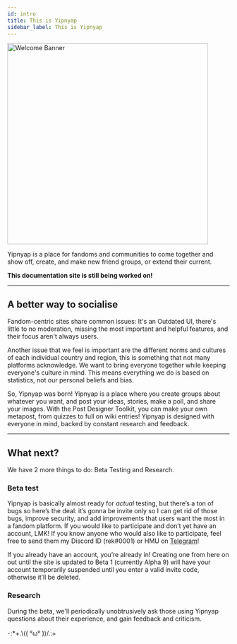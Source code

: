 ```yaml
---
id: intro
title: This is Yipnyap
sidebar_label: This is Yipnyap
---
```


<!--suppress HtmlUnknownTarget -->
<img src="/img/welcome.svg" width="455"  alt="Welcome Banner"/>

Yipnyap is a place for fandoms and communities to come together and show off, create, and make new friend groups, or
extend their current.

**This documentation site is still being worked on!**

---

## A better way to socialise
Fandom-centric sites share common issues: It's an Outdated UI, there's little to no moderation, missing the most
important and helpful features, and their focus aren't always users.

Another issue that we feel is important are the different norms and cultures of each individual country and region,
this is something that not many platforms acknowledge. We want to bring everyone together while keeping everyone's
culture in mind. This means everything we do is based on statistics, not our personal beliefs and bias.

So, Yipnyap was born! Yipnyap is a place where you create groups about whatever you want, and post your ideas, stories,
make a poll, and share your images. With the Post Designer Toolkit, you can make your own metapost, from quizzes to
full on wiki entries! Yipnyap is designed with everyone in mind, backed by constant research and feedback.

---

## What next?
We have 2 more things to do: Beta Testing and Research.

### Beta test
Yipnyap is basically almost ready for *actual* testing, but there’s a ton of bugs so here’s the deal: it’s gonna be
invite only so I can get rid of those bugs, improve security, and add improvements that users want the most in a fandom
platform. If you would like to participate and don’t yet have an account, LMK! If you know anyone who would also like
to participate, feel free to send them my Discord ID (rek#0001) or HMU on [Telegram](https://t.me/rekkisomo)!

If you already have an account, you’re already in! Creating one from here on out until the site is updated to Beta 1
(currently Alpha 9) will have your account temporarily suspended until you enter a valid invite code, otherwise it’ll
be deleted.

### Research
During the beta, we'll periodically unobtrusively ask those using Yipnyap questions about their experience, and gain
feedback and criticism.  

･:*+.\\(( °ω° ))/.:+
